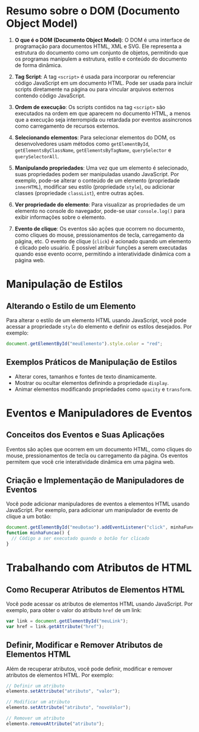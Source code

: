 # Resumo sobre o DOM (Documento Object Model)

1. **O que é o DOM (Documento Object Model)**:
   O DOM é uma interface de programação para documentos HTML, XML e SVG. Ele representa a estrutura do documento como um conjunto de objetos, permitindo que os programas manipulem a estrutura, estilo e conteúdo do documento de forma dinâmica.

2. **Tag Script**:
   A tag `<script>` é usada para incorporar ou referenciar código JavaScript em um documento HTML. Pode ser usada para incluir scripts diretamente na página ou para vincular arquivos externos contendo código JavaScript.

3. **Ordem de execução**:
   Os scripts contidos na tag `<script>` são executados na ordem em que aparecem no documento HTML, a menos que a execução seja interrompida ou retardada por eventos assíncronos como carregamento de recursos externos.

4. **Selecionando elementos**:
   Para selecionar elementos do DOM, os desenvolvedores usam métodos como `getElementById`, `getElementsByClassName`, `getElementsByTagName`, `querySelector` e `querySelectorAll`.

5. **Manipulando propriedades**:
   Uma vez que um elemento é selecionado, suas propriedades podem ser manipuladas usando JavaScript. Por exemplo, pode-se alterar o conteúdo de um elemento (propriedade `innerHTML`), modificar seu estilo (propriedade `style`), ou adicionar classes (propriedade `classList`), entre outras ações.

6. **Ver propriedade do elemento**:
   Para visualizar as propriedades de um elemento no console do navegador, pode-se usar `console.log()` para exibir informações sobre o elemento.

7. **Evento de clique**:
   Os eventos são ações que ocorrem no documento, como cliques do mouse, pressionamentos de tecla, carregamento da página, etc. O evento de clique (`click`) é acionado quando um elemento é clicado pelo usuário. É possível atribuir funções a serem executadas quando esse evento ocorre, permitindo a interatividade dinâmica com a página web.

# Manipulação de Estilos

## Alterando o Estilo de um Elemento

Para alterar o estilo de um elemento HTML usando JavaScript, você pode acessar a propriedade `style` do elemento e definir os estilos desejados. Por exemplo:

```javascript
document.getElementById("meuElemento").style.color = "red";
```

## Exemplos Práticos de Manipulação de Estilos

- Alterar cores, tamanhos e fontes de texto dinamicamente.
- Mostrar ou ocultar elementos definindo a propriedade `display`.
- Animar elementos modificando propriedades como `opacity` e `transform`.

# Eventos e Manipuladores de Eventos

## Conceitos dos Eventos e Suas Aplicações

Eventos são ações que ocorrem em um documento HTML, como cliques do mouse, pressionamentos de tecla ou carregamento da página. Os eventos permitem que você crie interatividade dinâmica em uma página web.

## Criação e Implementação de Manipuladores de Eventos

Você pode adicionar manipuladores de eventos a elementos HTML usando JavaScript. Por exemplo, para adicionar um manipulador de evento de clique a um botão:

```javascript
document.getElementById("meuBotao").addEventListener("click", minhaFuncao);
function minhaFuncao() {
  // Código a ser executado quando o botão for clicado
}
```

# Trabalhando com Atributos de HTML

## Como Recuperar Atributos de Elementos HTML

Você pode acessar os atributos de elementos HTML usando JavaScript. Por exemplo, para obter o valor do atributo `href` de um link:

```javascript
var link = document.getElementById("meuLink");
var href = link.getAttribute("href");
```

## Definir, Modificar e Remover Atributos de Elementos HTML

Além de recuperar atributos, você pode definir, modificar e remover atributos de elementos HTML. Por exemplo:

```javascript
// Definir um atributo
elemento.setAttribute("atributo", "valor");

// Modificar um atributo
elemento.setAttribute("atributo", "novoValor");

// Remover um atributo
elemento.removeAttribute("atributo");
```
